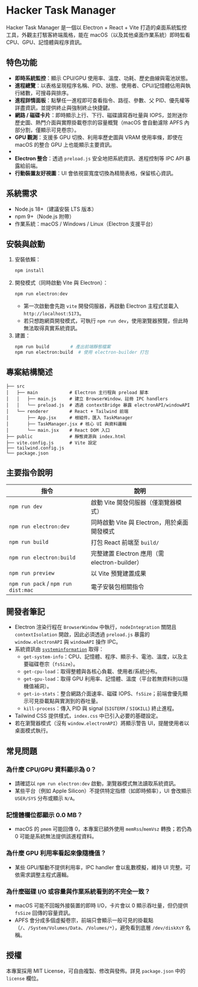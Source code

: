 # Hacker Task Manager

Hacker Task Manager 是一個以 Electron + React + Vite 打造的桌面系統監控工具，外觀主打駭客終端風格，能在 macOS（以及其他桌面作業系統）即時監看 CPU、GPU、記憶體與程序資訊。

## 特色功能

- **即時系統監控**：顯示 CPU/GPU 使用率、溫度、功耗、歷史曲線與電池狀態。
- **進程總覽**：以表格呈現程序名稱、PID、狀態、使用者、CPU/記憶體佔用與執行緒數，可搜尋與排序。
- **進程詳情面板**：點擊任一進程即可查看指令、路徑、參數、父 PID、優先權等詳盡資訊，並提供終止與強制終止快捷鍵。
- **網路 / 磁碟卡片**：即時顯示上行、下行、磁碟讀寫吞吐量與 IOPS，並附迷你歷史圖、熱門介面與實際掛載卷宗的容量概覽（macOS 會自動濾除 APFS 內部分割，僅顯示可見卷宗）。
- **GPU 觀測**：支援多 GPU 切換、利用率歷史圖與 VRAM 使用率條，即使在 macOS 的整合 GPU 上也能顯示主要資訊。
-
- **Electron 整合**：透過 `preload.js` 安全地把系統資訊、進程控制等 IPC API 暴露給前端。
- **行動裝置友好視圖**：UI 會依視窗寬度切換為精簡表格，保留核心資訊。

## 系統需求

- Node.js 18+（建議安裝 LTS 版本）
- npm 9+（Node.js 附帶）
- 作業系統：macOS / Windows / Linux（Electron 支援平台）

## 安裝與啟動

1. 安裝依賴：
   ```bash
   npm install
   ```
2. 開發模式（同時啟動 Vite 與 Electron）：
   ```bash
   npm run electron:dev
   ```
   - 第一次啟動會先跑 `vite` 開發伺服器，再啟動 Electron 主程式並載入 `http://localhost:5173`。
   - 若只想跑網頁開發模式，可執行 `npm run dev`，使用瀏覽器預覽，但此時無法取得真實系統資訊。
3. 建置：
   ```bash
   npm run build        # 產出前端靜態檔案
   npm run electron:build  # 使用 electron-builder 打包
   ```

## 專案結構簡述

```
├── src
│   ├── main            # Electron 主行程與 preload 腳本
│   │   ├── main.js     # 建立 BrowserWindow、註冊 IPC handlers
│   │   └── preload.js  # 透過 contextBridge 暴露 electronAPI/windowAPI
│   └── renderer        # React + Tailwind 前端
│       ├── App.jsx     # 根組件，匯入 TaskManager
│       ├── TaskManager.jsx # 核心 UI 與資料邏輯
│       └── main.jsx    # React DOM 入口
├── public              # 靜態資源與 index.html
├── vite.config.js      # Vite 設定
├── tailwind.config.js
└── package.json
```

## 主要指令說明

| 指令 | 說明 |
| --- | --- |
| `npm run dev` | 啟動 Vite 開發伺服器（僅瀏覽器模式） |
| `npm run electron:dev` | 同時啟動 Vite 與 Electron，用於桌面開發模式 |
| `npm run build` | 打包 React 前端至 `build/` |
| `npm run electron:build` | 完整建置 Electron 應用（需 electron-builder） |
| `npm run preview` | 以 Vite 預覽建置成果 |
| `npm run pack` / `npm run dist:mac` | 電子安裝包相關指令 |

## 開發者筆記

- Electron 渲染行程在 `BrowserWindow` 中執行，`nodeIntegration` 關閉且 `contextIsolation` 開啟，因此必須透過 `preload.js` 暴露的 `window.electronAPI` 與 `windowAPI` 操作 IPC。
- 系統資訊由 [`systeminformation`](https://github.com/sebhildebrandt/systeminformation) 取得：
  - `get-system-info`：CPU、記憶體、程序、顯示卡、電池、溫度，以及主要磁碟卷宗（`fsSize`）。
  - `get-cpu-load`：取得整體與各核心負載、使用者/系統分布。
  - `get-gpu-load`：取得 GPU 利用率、記憶體、溫度（平台若無資料則以隨機值補洞）。
  - `get-io-stats`：整合網路介面速率、磁碟 IOPS、`fsSize`；前端會優先顯示可見掛載點與實測到的吞吐量。
  - `kill-process`：傳入 PID 與 signal (`SIGTERM` / `SIGKILL`) 終止進程。
- Tailwind CSS 提供樣式，`index.css` 中已引入必要的基礎設定。
- 若在瀏覽器模式（沒有 `window.electronAPI`）將顯示警告 UI，提醒使用者以桌面模式執行。

## 常見問題

### 為什麼 CPU/GPU 資料顯示為 0？
- 請確認以 `npm run electron:dev` 啟動，瀏覽器模式無法讀取系統資訊。
- 某些平台（例如 Apple Silicon）不提供特定指標（如即時頻率），UI 會改顯示 `USER/SYS` 分布或顯示 `N/A`。

### 記憶體欄位都顯示 0.0 MB？
- macOS 的 `pmem` 可能回傳 0，本專案已額外使用 `memRss`/`memVsz` 轉換；若仍為 0 可能是系統無法提供該進程資料。

### 為什麼 GPU 利用率看起來像隨機值？
- 某些 GPU/驅動不提供利用率，IPC handler 會以亂數模擬，維持 UI 完整。可依需求調整主程式邏輯。

### 為什麼磁碟 I/O 或容量與作業系統看到的不完全一致？
- macOS 可能不回報外接裝置的即時 I/O，卡片會以 0 顯示吞吐量，但仍提供 `fsSize` 回傳的容量資訊。
- APFS 會分成多個虛擬卷宗，前端只會顯示一般可見的掛載點（`/`、`/System/Volumes/Data`、`/Volumes/*`），避免看到底層 `/dev/diskXsY` 名稱。

## 授權

本專案採用 MIT License，可自由複製、修改與發佈。詳見 `package.json` 中的 `license` 欄位。
